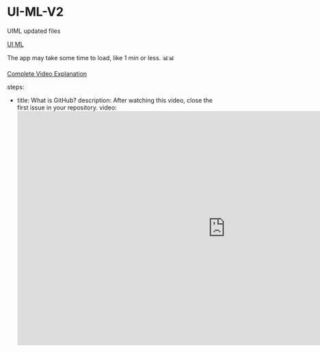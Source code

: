 # UI-ML-V2
UIML updated files

[UI ML](http://uiml.herokuapp.com/)

The app may take some time to load, like 1 min or less.
📊📊


[Complete Video Explanation](https://www.youtube.com/playlist?list=PLPL68eAk13ftZWE40_teT3NCWW5ChFqWs)



steps:
- title: What is GitHub?
  description: After watching this video, close the first issue in your repository.
  video: <iframe width="972" height="547" src="https://www.youtube.com/embed/6wd-zUU0UMQ?list=PLPL68eAk13ftZWE40_teT3NCWW5ChFqWs" title="YouTube video player" frameborder="0" allow="accelerometer; autoplay; clipboard-write; encrypted-media; gyroscope; picture-in-picture" allowfullscreen></iframe>
